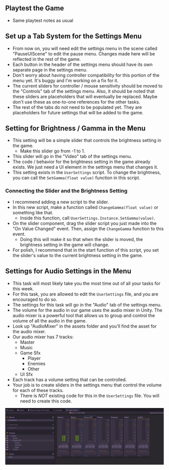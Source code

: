 ## Playtest the Game
- Same playtest notes as usual

## Set up a Tab System for the Settings Menu

- From now on, you will need edit the settings menu in the scene called "PauseUIScene" to edit the pause menu. Changes made here will be reflected in the rest of the game.
- Each button in the header of the settings menu should have its own separate page in the settings menu.
- Don't worry about having controller compatibility for this portion of the menu yet. It's buggy and I'm working on a fix for it.
- The current sliders for controller / mouse sensitivity should be moved to the "Controls" tab of the settings menu. Also, it should be noted that these sliders are placeholders that will eventually be replaced. Maybe don't use these as one-to-one references for the other tasks.
- The rest of the tabs do not need to be populated yet. They are placeholders for future settings that will be added to the game.

## Setting for Brightness / Gamma in the Menu

- This setting will be a simple slider that controls the brightness setting in the game.
	- Make this slider go from -1 to 1.
- This slider will go in the "Video" tab of the settings menu.
- The code / behavior for the brightness setting in the game already exists. We just need a UI element in the settings menu that changes it.
- This setting exists in the `UserSettings` script. To change the brightness, you can call the `SetGamma(float value)` function in this script.

### Connecting the Slider and the Brightness Setting

- I recommend adding a new script to the slider.
- In this new script, make a function called `ChangeGamma(float value)` or something like that.
	- Inside this function, call `UserSettings.Instance.SetGamma(value)`.
- On the slider component, drag the slider script you just made into the "On Value Changed" event. Then, assign the `ChangeGamma` function to this event.
	- Doing this will make it so that when the slider is moved, the brightness setting in the game will change.
- For polish, I recommend that in the start function of this script, you set the slider's value to the current brightness setting in the game.

## Settings for Audio Settings in the Menu

- This task will most likely take you the most time out of all your tasks for this week.
- For this task, you are allowed to edit the `UserSettings` file, and you are encouraged to do so.
- The settings for this task will go in the "Audio" tab of the settings menu.
- The volume for the audio in our game uses the audio mixer in Unity. The audio mixer is a powerful tool that allows us to group and control the volume of all the audio in the game.
- Look up "AudioMixer" in the assets folder and you'll find the asset for the audio mixer.
- Our audio mixer has 7 tracks:
	- Master
	- Music
	- Game Sfx
		- Player
		- Enemies
		- Other
	- UI Sfx
- Each track has a volume setting that can be controlled.
- Your job is to create sliders in the settings menu that control the volume for each of these tracks.
	- There is *NOT* existing code for this in the `UserSettings` file. You will need to create this code.

![](<../../_META/Attachments/Pasted image 20250210182636.png>)
